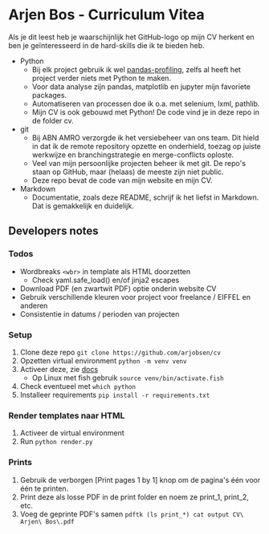 # Arjen Bos - Curriculum Vitea
Als je dit leest heb je waarschijnlijk het GitHub-logo op mijn CV herkent en ben je geïnteresseerd in de hard-skills die ik te bieden heb.
* Python
  * Bij elk project gebruik ik wel [pandas-profiling](https://pypi.org/project/pandas-profiling/), zelfs al heeft het project verder niets met Python te maken. 
  * Voor data analyse zijn pandas, matplotlib en jupyter mijn favoriete packages.
  * Automatiseren van processen doe ik o.a. met selenium, lxml, pathlib.
  * Mijn CV is ook gebouwd met Python! De code vind je in deze repo in de folder cv.
* git
  * Bij ABN AMRO verzorgde ik het versiebeheer van ons team. Dit hield in dat ik de remote repository opzette en onderhield, toezag op juiste werkwijze en branchingstrategie en merge-conflicts oploste.
  * Veel van mijn persoonlijke projecten beheer ik met git. De repo's staan op GitHub, maar (helaas) de meeste zijn niet public.
  * Deze repo bevat de code van mijn website en mijn CV.
* Markdown
  * Documentatie, zoals deze README, schrijf ik het liefst in Markdown. Dat is gemakkelijk en duidelijk.

## Developers notes
### Todos
* Wordbreaks `<wbr>` in template als HTML doorzetten
    * Check yaml.safe_load() en/of jinja2 escapes
* Download PDF (en zwartwit PDF) optie onderin website CV
* Gebruik verschillende kleuren voor project voor freelance / EIFFEL en anderen
* Consistentie in datums / perioden van projecten

### Setup
1) Clone deze repo `git clone https://github.com/arjobsen/cv`
1) Opzetten virtual environment `python -m venv venv`
1) Activeer deze, zie [docs](https://docs.python.org/3/library/venv.html)
    * Op Linux met fish gebruik `source venv/bin/activate.fish`
1) Check eventueel met `which python`
1) Installeer requirements `pip install -r requirements.txt`

### Render templates naar HTML
1) Activeer de virtual environment
1) Run `python render.py`

### Prints
1) Gebruik de verborgen [Print pages 1 by 1] knop om de pagina's één voor één te printen.
1) Print deze als losse PDF in de print folder en noem ze print_1, print_2, etc.
1) Voeg de geprinte PDF's samen `pdftk (ls print_*) cat output CV\ Arjen\ Bos\.pdf`
